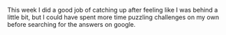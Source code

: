 This week I did a good job of catching up after feeling like I was behind a little bit, but I could have spent more time puzzling challenges on my own before searching for the answers on google.
